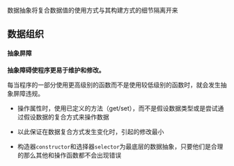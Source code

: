 数据抽象将复合数据值的使用方式与其构建方式的细节隔离开来

## 数据组织

#### 抽象屏障

**抽象障碍使程序更易于维护和修改。**

每当程序的一部分使用更高级别的函数而不是使用较低级别的函数时，就会发生抽象屏障违规。

- 操作属性时，使用已定义的方法（get/set），而不是假设数据类型或是尝试通过假设数据的复合方式来操作数据

- 以此保证在数据复合方式发生变化时，引起的修改最小

- 构造器`constructor`和选择器`selector`为最底层的数据抽象，只要他们是合理的那么其他和操作函数都不会出现错误
